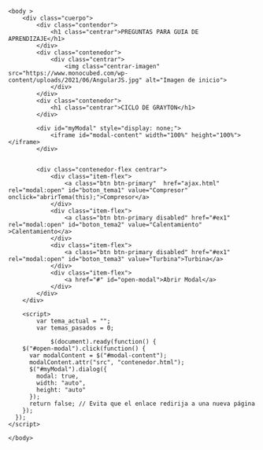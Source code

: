 <!DOCTYPE html>
<html lang="es">
    <head>
        <title>Consola web</title>
        <meta content="width=device-width; initial-scale=1.0; maximum-scale=1.0;   user-scalable=0;" name="viewport">        
        <link rel="stylesheet" href="css/indice.css">
        <link rel="stylesheet" href="https://code.jquery.com/ui/1.12.1/themes/base/jquery-ui.css">
        <script src="https://code.jquery.com/jquery-3.6.0.min.js"></script>
        <script src="https://code.jquery.com/ui/1.12.1/jquery-ui.js"></script>
        
<link rel="stylesheet" href="https://cdn.jsdelivr.net/npm/bootstrap@4.0.0/dist/css/bootstrap.min.css" integrity="sha384-Gn5384xqQ1aoWXA+058RXPxPg6fy4IWvTNh0E263XmFcJlSAwiGgFAW/dAiS6JXm" crossorigin="anonymous">
    </head>

    <body >
        <div class="cuerpo">
            <div class="contendor">
                <h1 class="centrar">PREGUNTAS PARA GUIA DE APRENDIZAJE</h1>
            </div>
            <div class="contenedor">
                <div class="centrar">
                    <img class="centrar-imagen" src="https://www.monocubed.com/wp-content/uploads/2021/06/AngularJS.jpg" alt="Imagen de inicio">
                </div>
            </div>  
            <div class="contenedor">
                <h1 class="centrar">CICLO DE GRAYTON</h1>
            </div>

            <div id="myModal" style="display: none;">
                <iframe id="modal-content" width="100%" height="100%"></iframe>
            </div>


            <div class="contenedor-flex centrar">
                <div class="item-flex">
                    <a class="btn btn-primary"  href="ajax.html" rel="modal:open" id="boton_tema1" value="Compresor" onclick="abrirTema(this);">Compresor</a> 
                </div>
                <div class="item-flex">
                    <a class="btn btn-primary disabled" href="#ex1" rel="modal:open" id="boton_tema2" value="Calentamiento" >Calentamiento</a> 
                </div>
                <div class="item-flex">
                    <a class="btn btn-primary disabled" href="#ex1" rel="modal:open" id="boton_tema3" value="Turbina">Turbina</a> 
                </div>
                <div class="item-flex">
                    <a href="#" id="open-modal">Abrir Modal</a>
                </div>
            </div>
        </div>

        <script>
            var tema_actual = "";
            var temas_pasados = 0;

                $(document).ready(function() {
        $("#open-modal").click(function() {
          var modalContent = $("#modal-content");
          modalContent.attr("src", "contenedor.html");
          $("#myModal").dialog({
            modal: true,
            width: "auto",
            height: "auto"
          });
          return false; // Evita que el enlace redirija a una nueva página
        });
      });
    </script>
           
    </body>
</html>
